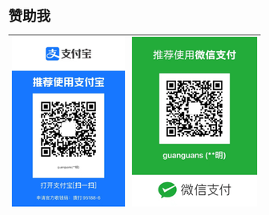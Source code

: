 # 赞助我

<table>
    <thead>
        <tr>
            <th><img src="images/alipay.jpeg"/></th>
            <th><img src="images/wechat.jpeg"/></th>
        </tr>
    </thead>
</table>
